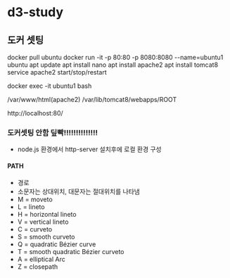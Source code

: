 # d3-study


## 도커 셋팅

docker pull ubuntu
docker run -it -p 80:80 -p 8080:8080 --name=ubuntu1 ubuntu
apt update
apt install nano
apt install apache2
apt install tomcat8
service apache2 start/stop/restart

docker exec -it ubuntu1 bash

/var/www/html(apache2)
/var/lib/tomcat8/webapps/ROOT

http://localhost:80/

### 도커셋팅 안함 딮빡!!!!!!!!!!!!!!
- node.js 환경에서 http-server 설치후에 로컬 환경 구성
#### PATH
- 경로
- 소문자는 상대위치, 대문자는 절대위치를 나타냄
- M = moveto
- L = lineto
- H = horizontal lineto
- V = vertical lineto
- C = curveto
- S = smooth curveto
- Q = quadratic Bézier curve
- T = smooth quadratic Bézier curveto
- A = elliptical Arc
- Z = closepath